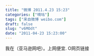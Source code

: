 ```yaml
---
title: "微博 2011.4.23 15:23"
categories: ["嘀咕"]
tags: ["来自微博 weibo.com"]
draft: false
slug: "v6MOdt"
date: "2011-04-23 15:23:00"
---
```


<p>我在（亚马逊网吧）。上网便宜. O网页链接 ​​​​</p>
